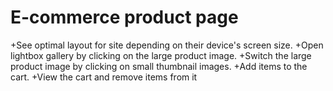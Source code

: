 # E-commerce product page
+See optimal layout for site depending on their device's screen size.
+Open lightbox gallery by clicking on the large product image.
+Switch the large product image by clicking on small thumbnail images.
+Add items to the cart.
+View the cart and remove items from it

